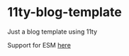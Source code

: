 # 11ty-blog-template

Just a blog template using 11ty

Support for ESM [here](https://github.com/11ty/eleventy/issues/836#issuecomment-643603107)
